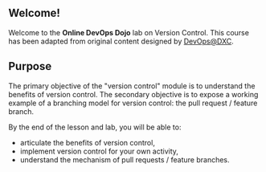 ## Welcome!

Welcome to the **Online DevOps Dojo** lab on Version Control.
This course has been adapted from original content designed by [DevOps@DXC](https://dxc-technology.github.io/about-devops-dojo/).

## Purpose

The primary objective of the "version control" module is to understand the benefits of version control. The secondary objective is to expose a working example of a branching model for version control: the pull request / feature branch.

By the end of the lesson and lab, you will be able to:

* articulate the benefits of version control,
* implement version control for your own activity,
* understand the mechanism of pull requests / feature branches.
